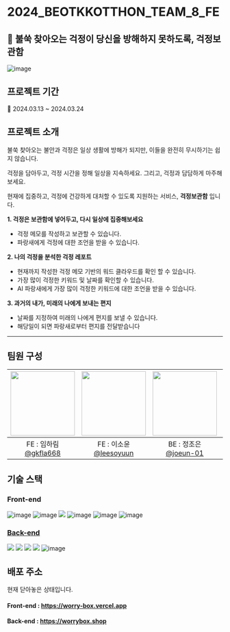 # 2024_BEOTKKOTTHON_TEAM_8_FE
## 📨 불쑥 찾아오는 걱정이 당신을 방해하지 못하도록, 걱정보관함 
![image](https://github.com/gkfla668/2024_BEOTKKOTTHON_TEAM_8_FE/assets/81246338/c5acf9de-fb8e-40f6-8c78-60143de29bc3)

## 프로젝트 기간
📅 2024.03.13 ~ 2024.03.24

## 프로젝트 소개
불쑥 찾아오는 불안과 걱정은 일상 생활에 방해가 되지만, 이들을 완전히 무시하기는 쉽지 않습니다.

걱정을 담아두고, 걱정 시간을 정해 일상을 지속하세요.
그리고, 걱정과 담담하게 마주해보세요.

현재에 집중하고, 걱정에 건강하게 대처할 수 있도록 지원하는 서비스, **걱정보관함** 입니다.


 **1. 걱정은 보관함에 넣어두고, 다시 일상에 집중해보세요**
- 걱정 메모를 작성하고 보관할 수 있습니다.
- 파랑새에게 걱정에 대한 조언을 받을 수 있습니다.


 **2. 나의 걱정을 분석한 걱정 레포트**
- 현재까지 작성한 걱정 메모 기반의 워드 클라우드를 확인 할 수 있습니다.
- 가장 많이 걱정한 키워드 및 날짜를 확인할 수 있습니다.
- AI 파랑새에게 가장 많이 걱정한 키워드에 대한 조언을 받을 수 있습니다.

 **3. 과거의 내가, 미래의 나에게 보내는 편지**

- 날짜를 지정하여 미래의 나에게 편지를 보낼 수 있습니다.
- 해당일이 되면 파랑새로부터 편지를 전달받습니다

---

## 팀원 구성
|<img src="https://avatars.githubusercontent.com/u/81246338?v=4" width="150" height="150"/>|<img src="https://avatars.githubusercontent.com/u/51051548?v=4" width="150" height="150"/>|<img src="https://avatars.githubusercontent.com/u/83575928?v=4" width="150" height="150"/>|<img src="https://avatars.githubusercontent.com/u/129029251?v=4" width="150" height="150"/>|
|:-:|:-:|:-:|:-:|
|FE : 임하림<br/>[@gkfla668](https://github.com/gkfla668)|FE : 이소윤<br/>[@leesoyuun](https://github.com/leesoyuun)|BE : 정조은<br/>[@joeun-01](https://github.com/joeun-01)|BE : 최인호<br/>[@inhooo00](https://github.com/inhooo00)|

## 기술 스택
### Front-end
![image](https://github.com/gkfla668/2024_BEOTKKOTTHON_TEAM_8_FE/assets/81246338/e4aad0f7-5c6c-4b41-9f05-746aab42a56f)
![image](https://github.com/gkfla668/2024_BEOTKKOTTHON_TEAM_8_FE/assets/81246338/c16ae9cf-4261-47a4-9c48-9799ce64c086)
<img src="https://img.shields.io/badge/Recoil-3578E5?style=flat-square&logo=Recoil&logoColor=white"> ![image](https://github.com/gkfla668/2024_BEOTKKOTTHON_TEAM_8_FE/assets/81246338/7a73995c-064d-445b-b89b-4782162afaae)
 ![image](https://github.com/gkfla668/2024_BEOTKKOTTHON_TEAM_8_FE/assets/81246338/9f08531e-f6e1-478a-a7d0-b8477d710a90) ![image](https://github.com/gkfla668/2024_BEOTKKOTTHON_TEAM_8_FE/assets/81246338/da224025-7670-4e40-abf8-6be1334fc48e)


### [Back-end](https://github.com/goormthon-Univ/2024_BEOTKKOTTHON_TEAM_8_BE)

<img src="https://img.shields.io/badge/GoogleCloud-4285F4?style=flat-square&logo=GoogleCloud&logoColor=white"> <img src="https://img.shields.io/badge/Spring-6DB33F?style=flat-square&logo=Spring&logoColor=white"> <img src="https://img.shields.io/badge/Java-007396?style=flat-square&logo=Java&logoColor=white"> <img src="https://img.shields.io/badge/MySQL-4479A1?style=flat-square&logo=MySQL&logoColor=white"> ![image](https://github.com/gkfla668/2024_BEOTKKOTTHON_TEAM_8_FE/assets/81246338/8d478758-22f6-4a22-9499-199602a8bc47)


## 배포 주소
현재 닫아놓은 상태입니다.
#### Front-end : https://worry-box.vercel.app
#### Back-end : https://worrybox.shop

